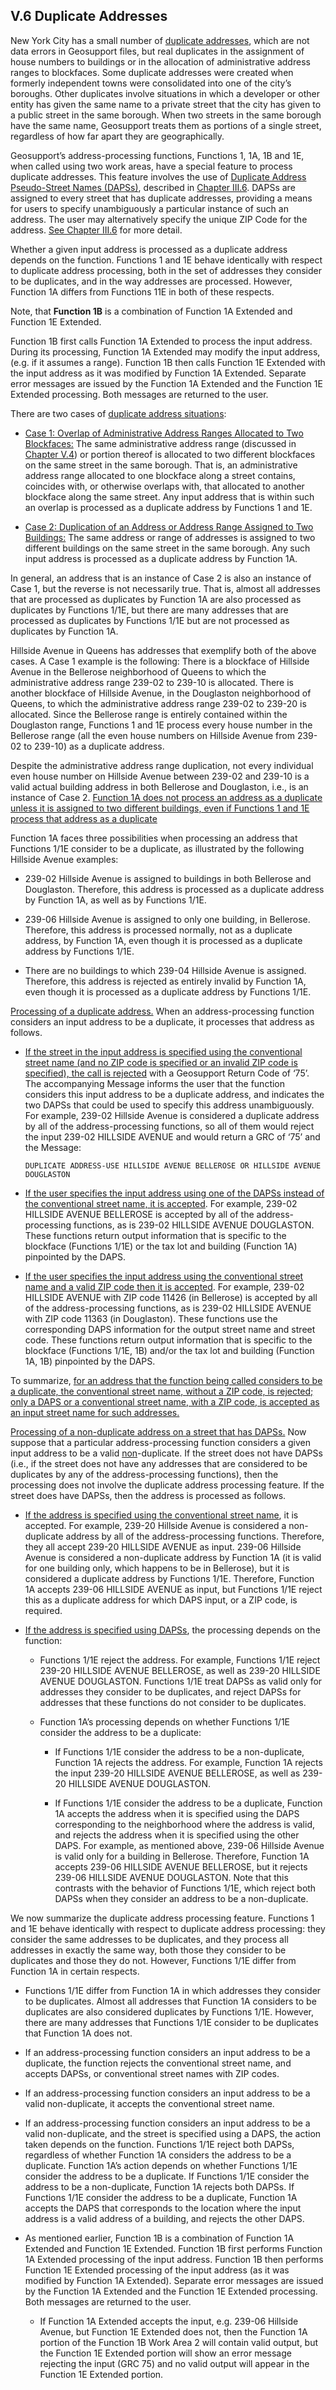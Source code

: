 <h2>V.6 Duplicate Addresses</h2>  

New York City has a small number of <u>duplicate addresses</u>, which are not data errors in Geosupport files, but real duplicates in the assignment of house numbers to buildings or in the allocation of administrative address ranges to blockfaces.  Some duplicate addresses were created when formerly independent towns were consolidated into one of the city’s boroughs.  Other duplicates involve situations in which a developer or other entity has given the same name to a private street that the city has given to a public street in the same borough.  When two streets in the same borough have the same name, Geosupport treats them as portions of a single street, regardless of how far apart they are geographically.  

Geosupport’s address-processing functions, Functions 1, 1A, 1B and 1E, when called using two work areas, have a special feature to process duplicate addresses.  This feature involves the use of <u>Duplicate Address Pseudo-Street Names (DAPSs)</u>, described in [Chapter III.6](../../chapterIII/section06/).  DAPSs are assigned to every street that has duplicate addresses, providing a means for users to specify unambiguously a particular instance of such an address.  The user may alternatively specify the unique ZIP Code for the address.  [See Chapter III.6](../../chapterIII/section06/) for more detail.  

Whether a given input address is processed as a duplicate address depends on the function.  Functions 1 and 1E behave identically with respect to duplicate address processing, both in the set of addresses they consider to be duplicates, and in the way addresses are processed.  However, Function 1A differs from Functions 11E in both of these respects.  

Note, that **Function 1B** is a combination of Function 1A Extended and Function 1E Extended.  

Function 1B first calls Function 1A Extended to process the input address.  During its processing, Function 1A Extended may modify the input address, (e.g. if it assumes a range).  Function 1B then calls Function 1E Extended with the input  address as it was modified by Function 1A Extended.  Separate error messages are issued by the Function 1A Extended and the Function 1E Extended processing.  Both messages are returned to the user.  

There are two cases of <u>duplicate address situations</u>:  
* <u>Case 1:  Overlap of Administrative Address Ranges Allocated to Two Blockfaces:</u> The same administrative address range (discussed in [Chapter V.4](../section04/)) or portion thereof is allocated to two different blockfaces on the same street in the same borough.  That is, an administrative address range allocated to one blockface along a street contains, coincides with, or otherwise overlaps with, that allocated to another blockface along the same street.  Any input address that is within such an overlap is processed as a duplicate address by Functions 1 and 1E.  

* <u>Case 2:  Duplication of an Address or Address Range Assigned to Two Buildings:</u> The same address or range of addresses is assigned to two different buildings on the same street in the same borough.  Any such input address is processed as a duplicate address by Function 1A.  

In general, an address that is an instance of Case 2 is also an instance of Case 1, but the reverse is not necessarily true.  That is, almost all addresses that are processed as duplicates by Function 1A are also processed as duplicates by Functions 1/1E, but there are many addresses that are processed as duplicates by Functions 1/1E but are not processed as duplicates by Function 1A.  

Hillside Avenue in Queens has addresses that exemplify both of the above cases.  A Case 1 example is the following:  There is a blockface of Hillside Avenue in the Bellerose neighborhood of Queens to which the administrative address range 239-02 to 239-10 is allocated.  There is another blockface of Hillside Avenue, in the Douglaston neighborhood of Queens, to which the administrative address range 239-02 to 239-20 is allocated.  Since the Bellerose range is entirely contained within the Douglaston range, Functions 1 and 1E process every house number in the Bellerose range (all the even house numbers on Hillside Avenue from 239-02 to 239-10) as a duplicate address.  

Despite the administrative address range duplication, not every individual even house number on Hillside Avenue between 239-02 and 239-10 is a valid actual building address in both Bellerose and Douglaston, i.e., is an instance of Case 2.  <u>Function 1A does not process an address as a duplicate unless it is assigned to two different buildings, even if Functions 1 and 1E process that address as a duplicate</u>  

Function 1A faces three possibilities when processing an address that Functions 1/1E consider to be a duplicate, as illustrated by the following Hillside Avenue examples:  

* 239-02 Hillside Avenue is assigned to buildings in both Bellerose and Douglaston.  Therefore, this address is processed as a duplicate address by Function 1A, as well as by Functions 1/1E.  

* 239-06 Hillside Avenue is assigned to only one building, in Bellerose.  Therefore, this address is processed normally, not as a duplicate address, by Function 1A, even though it is processed as a duplicate address by Functions 1/1E.  

* There are no buildings to which 239-04 Hillside Avenue is assigned.  Therefore, this address is rejected as entirely invalid by Function 1A, even though it is processed as a duplicate address by Functions 1/1E.  

<u>Processing of a duplicate address.</u> When an address-processing function considers an input address to be a duplicate, it processes that address as follows.  

* <u>If the street in the input address is specified using the conventional street name (and no ZIP code is specified or an invalid ZIP code is specified), the call is rejected</u> with a Geosupport Return Code of ‘75’.  The accompanying Message informs the user that the function considers this input address to be a duplicate address, and indicates the two DAPSs that could be used to specify this address unambiguously.  For example, 239-02 Hillside Avenue is considered a duplicate address by all of the address-processing functions, so all of them would reject the input 239-02 HILLSIDE AVENUE and would return a GRC of ‘75’ and the Message:  

      DUPLICATE ADDRESS-USE HILLSIDE AVENUE BELLEROSE OR HILLSIDE AVENUE DOUGLASTON   

* <u>If the user specifies the input address using one of the DAPSs instead of the conventional street name, it is accepted</u>. For example, 239-02 HILLSIDE AVENUE BELLEROSE is accepted by all of the address-processing functions, as is 239-02 HILLSIDE AVENUE DOUGLASTON.  These functions return output information that is specific to the blockface (Functions 1/1E) or the tax lot and building (Function 1A) pinpointed by the DAPS.  

* <u>If the user specifies the input address using the conventional street name and a valid ZIP code then it is accepted</u>. For example, 239-02 HILLSIDE AVENUE with ZIP code 11426 (in Bellerose) is accepted by all of the address-processing functions, as is 239-02 HILLSIDE AVENUE with ZIP code 11363 (in Douglaston).  These functions use the corresponding DAPS information for the output street name and street code.  These functions return output information that is specific to the blockface (Functions 1/1E, 1B) and/or the tax lot and building (Function 1A, 1B) pinpointed by the DAPS.  

To summarize, <u>for an address that the function being called considers to be a duplicate, the conventional street name, without a ZIP code, is rejected;  only a DAPS or a conventional street name, with a ZIP code, is accepted as an input street name for such addresses.</u>  

<u>Processing of a non-duplicate address on a street that has DAPSs.</u> Now suppose that a particular address-processing function considers a given input address to be a valid <u>non</u>-duplicate. If the street does not have DAPSs (i.e., if the street does not have any addresses that are considered to be duplicates by any of the address-processing functions), then the processing does not involve the duplicate address processing feature.  If the street does have DAPSs, then the address is processed as follows.  

* <u>If the address is specified using the conventional street name</u>, it is accepted.  For example,  239-20 Hillside Avenue is considered a non-duplicate address by all of the address-processing functions.  Therefore, they all accept 239-20 HILLSIDE AVENUE as input.  239-06 Hillside Avenue is considered a non-duplicate address by Function 1A (it is valid for one building only, which happens to be in Bellerose), but it is considered a duplicate address by Functions 1/1E.  Therefore, Function 1A accepts 239-06 HILLSIDE AVENUE as input, but Functions 1/1E reject this as a duplicate address for which DAPS input, or a ZIP code, is required.  

* <u>If the address is specified using DAPSs</u>, the processing depends on the function:  

    * Functions 1/1E reject the address.  For example, Functions 1/1E reject 239-20 HILLSIDE AVENUE BELLEROSE, as well as 239-20 HILLSIDE AVENUE DOUGLASTON.  Functions 1/1E treat DAPSs as valid only for addresses they consider to be duplicates, and reject DAPSs for addresses that these functions do not consider to be duplicates.  

    * Function 1A’s processing depends on whether Functions 1/1E consider the address to be a duplicate:  

        * If Functions 1/1E consider the address to be a non-duplicate, Function 1A rejects the address.  For example, Function 1A rejects the input 239-20 HILLSIDE AVENUE BELLEROSE, as well as 239-20 HILLSIDE AVENUE DOUGLASTON.  

        * If Functions 1/1E consider the address to be a duplicate, Function 1A accepts the address when it is specified using the DAPS corresponding to the neighborhood where the address is valid, and rejects the address when it is specified using the other DAPS.  For example, as mentioned above, 239-06 Hillside Avenue is valid only for a building in Bellerose.  Therefore, Function 1A accepts 239-06 HILLSIDE AVENUE BELLEROSE, but it rejects 239-06 HILLSIDE AVENUE DOUGLASTON.  Note that this contrasts with the behavior of Functions 1/1E, which reject both DAPSs when they consider an address to be a non-duplicate.  

We now summarize the duplicate address processing feature.  Functions 1 and 1E behave identically with respect to duplicate address processing:  they consider the same addresses to be duplicates, and they process all addresses in exactly the same way, both those they consider to be duplicates and those they do not.  However, Functions 1/1E differ from Function 1A in certain respects.  

* Functions 1/1E differ from Function 1A in which addresses they consider to be duplicates.  Almost all addresses that Function 1A considers to be duplicates are also considered duplicates by Functions 1/1E.  However, there are many addresses that Functions 1/1E consider to be duplicates that Function 1A does not.  

* If an address-processing function considers an input address to be a duplicate, the function rejects the conventional street name, and accepts DAPSs, or conventional street names with ZIP codes.  

* If an address-processing function considers an input address to be a valid non-duplicate, it accepts the conventional street name.  

* If an address-processing function considers an input address to be a valid non-duplicate, and the street is specified using a DAPS, the action taken depends on the function.  Functions 1/1E reject both DAPSs, regardless of whether Function 1A considers the address to be a duplicate.  Function 1A’s action depends on whether Functions 1/1E consider the address to be a duplicate.  If Functions 1/1E consider the address to be a non-duplicate, Function 1A rejects both DAPSs.  If Functions 1/1E consider the address to be a duplicate, Function 1A accepts the DAPS that corresponds to the location where the input address is a valid address of a building, and rejects the other DAPS.  

* As mentioned earlier, Function 1B is a combination of Function 1A Extended and Function 1E Extended.  Function 1B first performs Function 1A Extended processing of  the input address.    Function 1B then performs Function 1E Extended processing of the input  address (as it was modified by Function 1A Extended).  Separate error messages are issued by the Function 1A Extended and the Function 1E Extended processing.  Both messages are returned to the user.  

    * If Function 1A Extended accepts the input, e.g. 239-06 Hillside Avenue, but Function 1E Extended does not, then  the Function 1A portion of the Function 1B Work Area 2 will contain valid output, but the Function 1E Extended portion will show an error message rejecting the input (GRC 75) and no valid output will appear in the Function 1E Extended portion.

<br/>
